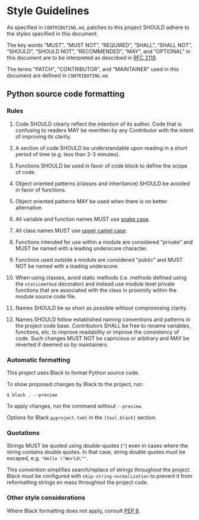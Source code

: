 # Style Guidelines

As specified in `CONTRIBUTING.md`, patches to this project SHOULD adhere
to the styles specified in this document.

The key words “MUST”, “MUST NOT”, “REQUIRED”, “SHALL”, “SHALL NOT”,
“SHOULD”, “SHOULD NOT”, “RECOMMENDED”, “MAY”, and “OPTIONAL” in this
document are to be interpreted as described in [RFC
2119](https://datatracker.ietf.org/doc/html/rfc2119).

The terms "PATCH", "CONTRIBUTOR", and "MAINTAINER" used in this
document are defined in `CONTRIBUTING.md`.

## Python source code formatting

### Rules

1. Code SHOULD clearly reflect the intention of its author. Code that
   is confusing to readers MAY be rewritten by any Contributor with
   the intent of improving its clarity.

2. A section of code SHOULD be understandable upon reading in a short
   period of time (e.g. less than 2-3 minutes).

3. Functions SHOULD be used in favor of code block to define the scope
   of code.

4. Object oriented patterns (classes and inheritance) SHOULD be avoided
   in favor of functions.

5. Object oriented patterns MAY be used when there is no better
   alternative.

6. All variable and function names MUST use [snake
   case](https://en.wikipedia.org/wiki/Snake_case).

7. All class names MUST use [upper camel
   case](https://en.wikipedia.org/wiki/Camel_case).

8. Functions intended for use within a module are considered "private"
   and MUST be named with a leading underscore character.

9. Functions used outside a module are considered "public" and MUST
   NOT be named with a leading underscore.

10. When using classes, avoid static methods (i.e. methods defined
    using the `staticmethod` decorator) and instead use module level
    private functions that are associated with the class in proximity
    within the module source code file.

11. Names SHOULD be as short as possible without compromising clarity.

12. Names SHOULD follow established naming conventions and patterns in
    the project code base. Contributors SHALL be free to rename
    variables, functions, etc. to improve readability or improve the
    consistency of code. Such changes MUST NOT be capricious or
    arbitrary and MAY be reverted if deemed so by maintainers.

### Automatic formatting

This project uses Black to format Python source code.

To show proposed changes by Black to the project, run:

    $ black . --preview

To apply changes, run the command without `--preview`.

Options for Black `pyproject.toml` in the `[tool.black]` section.

### Quotations

Strings MUST be quoted using double-quotes (`"`) even in cases where the
string contains double quotes. In that case, string double quotes must
be escaped, e.g. `"Hello \"World\""`.

This convention simplifies search/replace of strings throughout the
project. Black must be configured with `skip-string-normalization` to
prevent it from reformatting strings en mass throughout the project
code.

### Other style considerations

Where Black formatting does not apply, consult [PEP
8](https://peps.python.org/pep-0008/).
